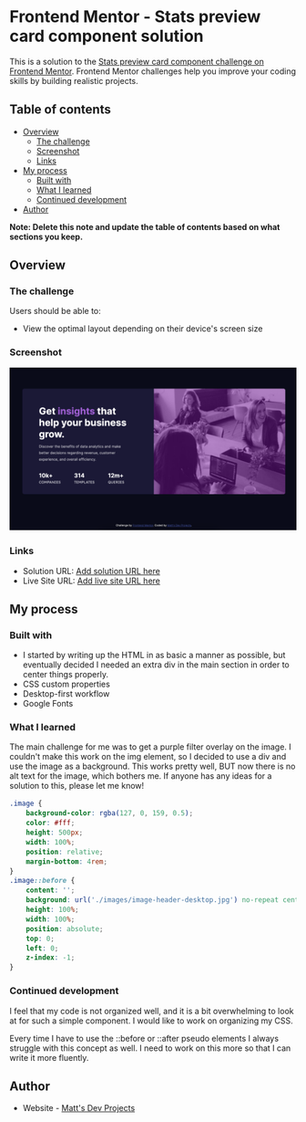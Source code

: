 # Frontend Mentor - Stats preview card component solution

This is a solution to the [Stats preview card component challenge on Frontend Mentor](https://www.frontendmentor.io/challenges/stats-preview-card-component-8JqbgoU62). Frontend Mentor challenges help you improve your coding skills by building realistic projects. 

## Table of contents

- [Overview](#overview)
  - [The challenge](#the-challenge)
  - [Screenshot](#screenshot)
  - [Links](#links)
- [My process](#my-process)
  - [Built with](#built-with)
  - [What I learned](#what-i-learned)
  - [Continued development](#continued-development)
- [Author](#author)

**Note: Delete this note and update the table of contents based on what sections you keep.**

## Overview

### The challenge

Users should be able to:

- View the optimal layout depending on their device's screen size

### Screenshot

![](./images/screenshot.png)

### Links

- Solution URL: [Add solution URL here](https://your-solution-url.com)
- Live Site URL: [Add live site URL here](https://your-live-site-url.com)

## My process

### Built with

- I started by writing up the HTML in as basic a manner as possible, but eventually decided I needed an extra div in the main section in order to center things properly.
- CSS custom properties
- Desktop-first workflow
- Google Fonts


### What I learned

The main challenge for me was to get a purple filter overlay on the image. I couldn't make this work on the img element, so I decided to use a div and use the image as a background. This works pretty well, BUT now there is no alt text for the image, which bothers me. If anyone has any ideas for a solution to this, please let me know!

```css
.image {
    background-color: rgba(127, 0, 159, 0.5);
    color: #fff;
    height: 500px;
    width: 100%;
    position: relative;
    margin-bottom: 4rem;
}
.image::before {
    content: '';
    background: url('./images/image-header-desktop.jpg') no-repeat center center/cover;
    height: 100%;
    width: 100%;
    position: absolute;
    top: 0;
    left: 0;
    z-index: -1;
}
```

### Continued development

I feel that my code is not organized well, and it is a bit overwhelming to look at for such a simple component. I would like to work on organizing my CSS.

Every time I have to use the ::before or ::after pseudo elements I always struggle with this concept as well. I need to work on this more so that I can write it more fluently.

## Author

- Website - [Matt's Dev Projects](https://mattsdevprojects.com/)
